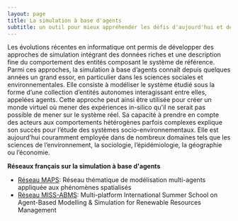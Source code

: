 ```yaml
---
layout: page
title: La simulation à base d'agents
subtitle: un outil pour mieux appréhender les défis d'aujourd'hui et de demain
---
```


Les évolutions récentes en informatique ont permis de développer des approches de simulation intégrant des données riches et une description fine du comportement des entités composant le système de référence. Parmi ces approches, la simulation à base d’agents connaît depuis quelques années un grand essor, en particulier dans les sciences sociales et environnementales. Elle consiste à modéliser le système étudié sous la forme d’une collection d’entités autonomes interagissant entre elles, appelées agents. Cette approche peut ainsi être utilisée pour créer un monde virtuel où mener des expériences in-silico qu'il ne serait pas possible de mener sur le système réel. Sa capacité à prendre en compte des acteurs aux comportements hétérogènes parfois complexes explique son succès pour l’étude des systèmes socio-environnementaux. Elle est aujourd’hui couramment employée dans de nombreux domaines tels que les sciences de l’environnement, la sociologie, l’épidémiologie, la géographie ou l’économie.


**Réseaux français sur la simulation à base d'agents**
* [Réseau MAPS](https://maps.hypotheses.org/): Réseau thématique de modélisation multi-agents appliquée aux phénomènes spatialisés
* [Réseau MISS-ABMS](https://www.agropolis.org/miss-abms/): Multi-platform International Summer School on Agent-Based Modelling & Simulation for Renewable Resources Management